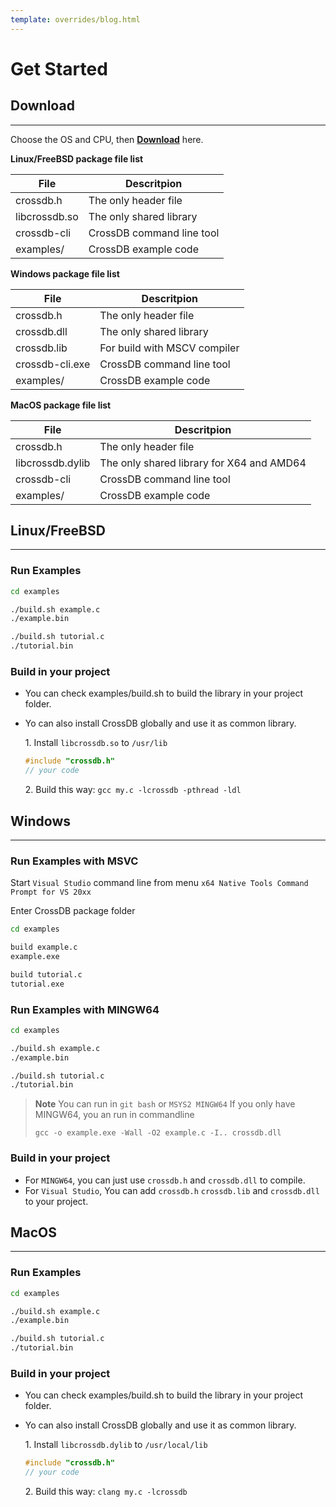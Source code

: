```yaml
---
template: overrides/blog.html
---
```


# Get Started

## Download
-------------------------------------------------------------------------------

Choose the OS and CPU, then [**Download**](https://crossdb.org/products/download/) here.

**Linux/FreeBSD package file list**

 File             | Descritpion
 ----             | ----
crossdb.h         | The only header file
libcrossdb.so     | The only shared library
crossdb-cli       | CrossDB command line tool
examples/         | CrossDB example code

**Windows package file list**

 File             | Descritpion
 ----             | ----
crossdb.h         | The only header file
crossdb.dll       | The only shared library
crossdb.lib       | For build with MSCV compiler
crossdb-cli.exe   | CrossDB command line tool
examples/         | CrossDB example code

**MacOS package file list**

 File             | Descritpion
 ----             | ----
crossdb.h         | The only header file
libcrossdb.dylib  | The only shared library for X64 and AMD64
crossdb-cli       | CrossDB command line tool
examples/         | CrossDB example code

<!--
examples List
 File      | Descritpion
 ----      | ----
example.c  | Simple CrossDB example
tutorial.c | Complete CrossDB tutorial guide
schema.c   | CrossDB Schema Example
upgrade/   | `old.c` is old struct program, `new.c` is new struct program
-->

## Linux/FreeBSD
-------------------------------------------------------------------------------

### Run Examples

```sh
cd examples

./build.sh example.c
./example.bin

./build.sh tutorial.c
./tutorial.bin

```

### Build in your project

- You can check examples/build.sh to build the library in your project folder.

- Yo can also install CrossDB globally and use it as common library.

	1\. Install `libcrossdb.so` to `/usr/lib`

	```c
	#include "crossdb.h"
	// your code
	```

	2\. Build this way: `gcc my.c -lcrossdb -pthread -ldl`


## Windows
-------------------------------------------------------------------------------

### Run Examples with MSVC

Start `Visual Studio` command line from menu `x64 Native Tools Command Prompt for VS 20xx`

Enter CrossDB package folder

```sh
cd examples

build example.c
example.exe

build tutorial.c
tutorial.exe

```

### Run Examples with MINGW64

```sh
cd examples

./build.sh example.c
./example.bin

./build.sh tutorial.c
./tutorial.bin

```

>**Note**
>You can run in `git bash` or `MSYS2 MINGW64`
>If you only have MINGW64, you an run in commandline
>
>`gcc -o example.exe -Wall -O2 example.c -I.. crossdb.dll`

### Build in your project

- For `MINGW64`, you can just use `crossdb.h` and `crossdb.dll` to compile.
- For `Visual Studio`, You can add `crossdb.h` `crossdb.lib` and `crossdb.dll` to your project.


## MacOS
-------------------------------------------------------------------------------

### Run Examples

```sh
cd examples

./build.sh example.c
./example.bin

./build.sh tutorial.c
./tutorial.bin

```

### Build in your project

- You can check examples/build.sh to build the library in your project folder.

- Yo can also install CrossDB globally and use it as common library.

	1\. Install `libcrossdb.dylib` to `/usr/local/lib`

	```c
	#include "crossdb.h"
	// your code
	```

	2\. Build this way: `clang my.c -lcrossdb`


<!--
=== "🛶 Windows MSVC Command Line"
	``` c linenums="1"
	start cl
	c1 example.c -llib
	```

=== "🛶 MacOS/FreeBSD clang"
	``` c linenums="1"
	clang example.c -llib
	```

=== "🛶 Linux gcc"
	``` c linenums="1"
	gcc example.c -llib
	```
-->
